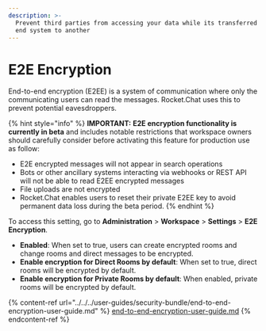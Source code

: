 ```yaml
---
description: >-
  Prevent third parties from accessing your data while its transferred from one
  end system to another
---
```


# E2E Encryption

End-to-end encryption (E2EE) is a system of communication where only the communicating users can read the messages. Rocket.Chat uses this to prevent potential eavesdroppers.

{% hint style="info" %}
**IMPORTANT:** **E2E encryption functionality is currently in beta** and includes notable restrictions that workspace owners should carefully consider before activating this feature for production use as follow:

* E2E encrypted messages will not appear in search operations
* Bots or other ancillary systems interacting via webhooks or REST API will not be able to read E2EE encrypted messages
* File uploads are not encrypted
* Rocket.Chat enables users to reset their private E2EE key to avoid permanent data loss during the beta period.
{% endhint %}

To access this setting, go to **Administration** > **Workspace** > **Settings** > **E2E Encryption**.

* **Enabled**: When set to true, users can create encrypted rooms and change rooms and direct messages to be encrypted.
* **Enable encryption for Direct Rooms by default**: When set to true, direct rooms will be encrypted by default.
* **Enable encryption for Private Rooms by default**: When enabled, private rooms will be encrypted by default.

{% content-ref url="../../../user-guides/security-bundle/end-to-end-encryption-user-guide.md" %}
[end-to-end-encryption-user-guide.md](../../../user-guides/security-bundle/end-to-end-encryption-user-guide.md)
{% endcontent-ref %}
